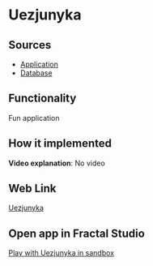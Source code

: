 # Uezjunyka

## Sources

- [Application](https://github.com/LearnFractal/FractalPlatform/tree/main/FractalPlatform.Examples/Applications/Uezjunyka/UezjunykaApplication.cs)
- [Database](https://github.com/LearnFractal/FractalPlatform/tree/main/FractalPlatform.Examples/Databases/Uezjunyka)

## Functionality

Fun application

## How it implemented

**Video explanation**: No video

## Web Link

[Uezjunyka](https://fraplat.com/jupiter/?app=Uezjunyka)

## Open app in Fractal Studio

[Play with Uezjunyka in sandbox](https://fraplat.com/mars/FractalStudio/?tag=Uezjunyka+template)


